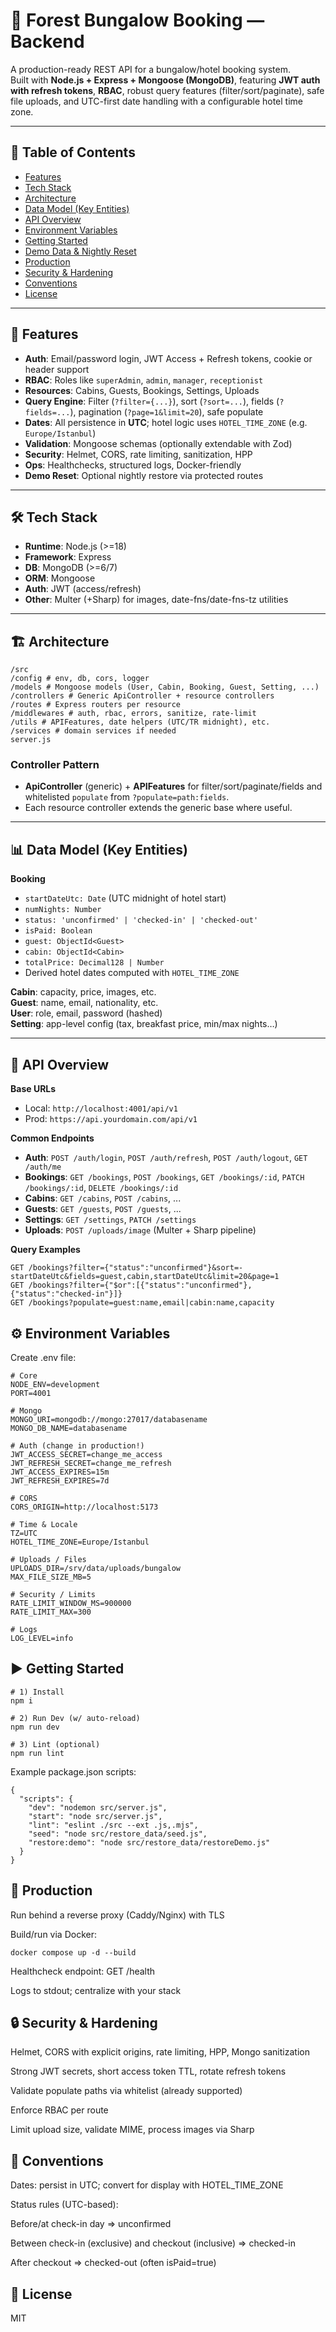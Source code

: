# 🌲 Forest Bungalow Booking — Backend

A production-ready REST API for a bungalow/hotel booking system.  
Built with **Node.js + Express + Mongoose (MongoDB)**, featuring **JWT auth with refresh tokens**, **RBAC**, robust query features (filter/sort/paginate), safe file uploads, and UTC-first date handling with a configurable hotel time zone.

---

## 📑 Table of Contents

- [Features](#-features)
- [Tech Stack](#-tech-stack)
- [Architecture](#-architecture)
- [Data Model (Key Entities)](#-data-model-key-entities)
- [API Overview](#-api-overview)
- [Environment Variables](#-environment-variables)
- [Getting Started](#-getting-started)
- [Demo Data & Nightly Reset](#-demo-data--nightly-reset)
- [Production](#-production)
- [Security & Hardening](#-security--hardening)
- [Conventions](#-conventions)
- [License](#-license)

---

## 🚀 Features

- **Auth**: Email/password login, JWT Access + Refresh tokens, cookie or header support
- **RBAC**: Roles like `superAdmin`, `admin`, `manager`, `receptionist`
- **Resources**: Cabins, Guests, Bookings, Settings, Uploads
- **Query Engine**: Filter (`?filter={...}`), sort (`?sort=...`), fields (`?fields=...`), pagination (`?page=1&limit=20`), safe populate
- **Dates**: All persistence in **UTC**; hotel logic uses `HOTEL_TIME_ZONE` (e.g. `Europe/Istanbul`)
- **Validation**: Mongoose schemas (optionally extendable with Zod)
- **Security**: Helmet, CORS, rate limiting, sanitization, HPP
- **Ops**: Healthchecks, structured logs, Docker-friendly
- **Demo Reset**: Optional nightly restore via protected routes

---

## 🛠 Tech Stack

- **Runtime**: Node.js (>=18)
- **Framework**: Express
- **DB**: MongoDB (>=6/7)
- **ORM**: Mongoose
- **Auth**: JWT (access/refresh)
- **Other**: Multer (+Sharp) for images, date-fns/date-fns-tz utilities

---

## 🏗 Architecture

```
/src
/config # env, db, cors, logger
/models # Mongoose models (User, Cabin, Booking, Guest, Setting, ...)
/controllers # Generic ApiController + resource controllers
/routes # Express routers per resource
/middlewares # auth, rbac, errors, sanitize, rate-limit
/utils # APIFeatures, date helpers (UTC/TR midnight), etc.
/services # domain services if needed
server.js
```

### Controller Pattern

- **ApiController** (generic) + **APIFeatures** for filter/sort/paginate/fields and whitelisted `populate` from `?populate=path:fields`.
- Each resource controller extends the generic base where useful.

---

## 📊 Data Model (Key Entities)

**Booking**

- `startDateUtc: Date` (UTC midnight of hotel start)
- `numNights: Number`
- `status: 'unconfirmed' | 'checked-in' | 'checked-out'`
- `isPaid: Boolean`
- `guest: ObjectId<Guest>`
- `cabin: ObjectId<Cabin>`
- `totalPrice: Decimal128 | Number`
- Derived hotel dates computed with `HOTEL_TIME_ZONE`

**Cabin**: capacity, price, images, etc.  
**Guest**: name, email, nationality, etc.  
**User**: role, email, password (hashed)  
**Setting**: app-level config (tax, breakfast price, min/max nights…)

---

## 📡 API Overview

**Base URLs**

- Local: `http://localhost:4001/api/v1`
- Prod: `https://api.yourdomain.com/api/v1`

**Common Endpoints**

- **Auth**: `POST /auth/login`, `POST /auth/refresh`, `POST /auth/logout`, `GET /auth/me`
- **Bookings**: `GET /bookings`, `POST /bookings`, `GET /bookings/:id`, `PATCH /bookings/:id`, `DELETE /bookings/:id`
- **Cabins**: `GET /cabins`, `POST /cabins`, ...
- **Guests**: `GET /guests`, `POST /guests`, ...
- **Settings**: `GET /settings`, `PATCH /settings`
- **Uploads**: `POST /uploads/image` (Multer + Sharp pipeline)

**Query Examples**

```http
GET /bookings?filter={"status":"unconfirmed"}&sort=-startDateUtc&fields=guest,cabin,startDateUtc&limit=20&page=1
GET /bookings?filter={"$or":[{"status":"unconfirmed"},{"status":"checked-in"}]}
GET /bookings?populate=guest:name,email|cabin:name,capacity
```

## ⚙️ Environment Variables

Create .env file:

```
# Core
NODE_ENV=development
PORT=4001

# Mongo
MONGO_URI=mongodb://mongo:27017/databasename
MONGO_DB_NAME=databasename

# Auth (change in production!)
JWT_ACCESS_SECRET=change_me_access
JWT_REFRESH_SECRET=change_me_refresh
JWT_ACCESS_EXPIRES=15m
JWT_REFRESH_EXPIRES=7d

# CORS
CORS_ORIGIN=http://localhost:5173

# Time & Locale
TZ=UTC
HOTEL_TIME_ZONE=Europe/Istanbul

# Uploads / Files
UPLOADS_DIR=/srv/data/uploads/bungalow
MAX_FILE_SIZE_MB=5

# Security / Limits
RATE_LIMIT_WINDOW_MS=900000
RATE_LIMIT_MAX=300

# Logs
LOG_LEVEL=info
```

## ▶️ Getting Started

```
# 1) Install
npm i

# 2) Run Dev (w/ auto-reload)
npm run dev

# 3) Lint (optional)
npm run lint
```

Example package.json scripts:

```
{
  "scripts": {
    "dev": "nodemon src/server.js",
    "start": "node src/server.js",
    "lint": "eslint ./src --ext .js,.mjs",
    "seed": "node src/restore_data/seed.js",
    "restore:demo": "node src/restore_data/restoreDemo.js"
  }
}
```

## 🚀 Production

Run behind a reverse proxy (Caddy/Nginx) with TLS

Build/run via Docker:

```
docker compose up -d --build
```

Healthcheck endpoint: GET /health

Logs to stdout; centralize with your stack

## 🔒 Security & Hardening

Helmet, CORS with explicit origins, rate limiting, HPP, Mongo sanitization

Strong JWT secrets, short access token TTL, rotate refresh tokens

Validate populate paths via whitelist (already supported)

Enforce RBAC per route

Limit upload size, validate MIME, process images via Sharp

## 📐 Conventions

Dates: persist in UTC; convert for display with HOTEL_TIME_ZONE

Status rules (UTC-based):

Before/at check-in day ⇒ unconfirmed

Between check-in (exclusive) and checkout (inclusive) ⇒ checked-in

After checkout ⇒ checked-out (often isPaid=true)

## 📜 License

MIT
